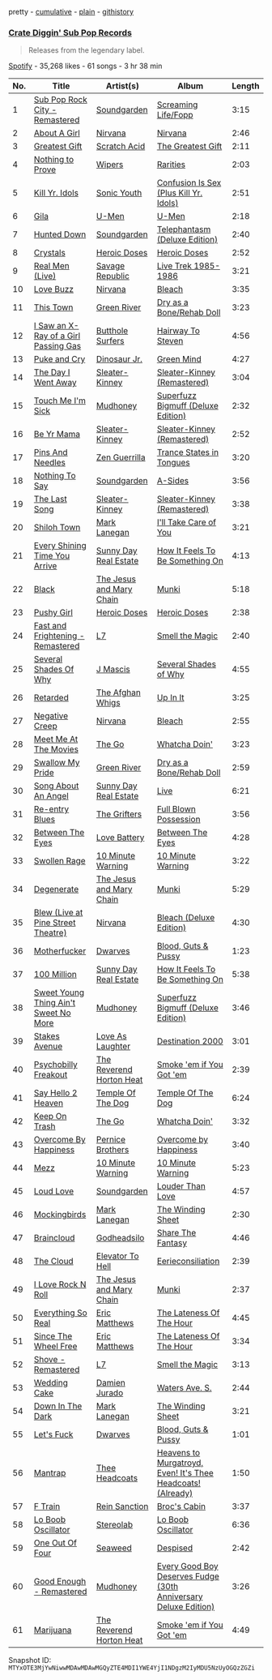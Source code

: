 pretty - [cumulative](/playlists/cumulative/37i9dQZF1DX1GRgeFnUb3o.md) - [plain](/playlists/plain/37i9dQZF1DX1GRgeFnUb3o) - [githistory](https://github.githistory.xyz/mackorone/spotify-playlist-archive/blob/main/playlists/plain/37i9dQZF1DX1GRgeFnUb3o)

### [Crate Diggin' Sub Pop Records](https://open.spotify.com/playlist/37i9dQZF1DX1GRgeFnUb3o)

> Releases from the legendary label.

[Spotify](https://open.spotify.com/user/spotify) - 35,268 likes - 61 songs - 3 hr 38 min

| No. | Title | Artist(s) | Album | Length |
|---|---|---|---|---|
| 1 | [Sub Pop Rock City \- Remastered](https://open.spotify.com/track/555HrUYusY22ERx2xVpzCz) | [Soundgarden](https://open.spotify.com/artist/5xUf6j4upBrXZPg6AI4MRK) | [Screaming Life/Fopp](https://open.spotify.com/album/5wStnX0uKJRKlWX4rifrSb) | 3:15 |
| 2 | [About A Girl](https://open.spotify.com/track/55yvzYuvJYG2RUEnMK78tr) | [Nirvana](https://open.spotify.com/artist/6olE6TJLqED3rqDCT0FyPh) | [Nirvana](https://open.spotify.com/album/5zBPRXCAc801vyHWoRurNZ) | 2:46 |
| 3 | [Greatest Gift](https://open.spotify.com/track/2DcJKKN4xlBrVm0HJo5wBV) | [Scratch Acid](https://open.spotify.com/artist/219VCiRViG60EbPiocSWJp) | [The Greatest Gift](https://open.spotify.com/album/35NI0HtkhQ2PAvCYZET9gb) | 2:11 |
| 4 | [Nothing to Prove](https://open.spotify.com/track/350KDuUQBQWOntj6ULgpiB) | [Wipers](https://open.spotify.com/artist/0sTTw3dw3EA0c7NaZnrJd2) | [Rarities](https://open.spotify.com/album/2QQmpJEVqlSshdxY0aU1gG) | 2:03 |
| 5 | [Kill Yr\. Idols](https://open.spotify.com/track/7h11bXXfAeNvvNDIGno9XW) | [Sonic Youth](https://open.spotify.com/artist/5UqTO8smerMvxHYA5xsXb6) | [Confusion Is Sex \(Plus Kill Yr\. Idols\)](https://open.spotify.com/album/0WCESPeSMPElpEddTE4KeG) | 2:51 |
| 6 | [Gila](https://open.spotify.com/track/08CYTJc8cnoKdHm6VIypnx) | [U\-Men](https://open.spotify.com/artist/22WypD8tTI2wltNMQJZhj6) | [U\-Men](https://open.spotify.com/album/6myhq8w2t4kskkRDxPLHNR) | 2:18 |
| 7 | [Hunted Down](https://open.spotify.com/track/49svNTJ8LUOZwGrbbvXYMI) | [Soundgarden](https://open.spotify.com/artist/5xUf6j4upBrXZPg6AI4MRK) | [Telephantasm \(Deluxe Edition\)](https://open.spotify.com/album/7H1360Hm13rF0nEzs1FS8v) | 2:40 |
| 8 | [Crystals](https://open.spotify.com/track/5f4rnmr9CE7WAHJ3kwvwvj) | [Heroic Doses](https://open.spotify.com/artist/55cwzGJ7U8LrsMptP70w2I) | [Heroic Doses](https://open.spotify.com/album/65UjYVeMrh0D73suWDZmre) | 2:52 |
| 9 | [Real Men \(Live\)](https://open.spotify.com/track/5SNZLoIt9mPRm3upkWYTHR) | [Savage Republic](https://open.spotify.com/artist/6axnf0hQccT5LWiCewXaPQ) | [Live Trek 1985\-1986](https://open.spotify.com/album/2hVs6bCKNP2xDS450JEFnU) | 3:21 |
| 10 | [Love Buzz](https://open.spotify.com/track/5muVpPu8Fj9fXfDbbqDdrZ) | [Nirvana](https://open.spotify.com/artist/6olE6TJLqED3rqDCT0FyPh) | [Bleach](https://open.spotify.com/album/1KVGLuPtrMrLlyy4Je6df7) | 3:35 |
| 11 | [This Town](https://open.spotify.com/track/6bmlymaMLlpfcyWNjn4vRE) | [Green River](https://open.spotify.com/artist/1XIIxzmo6BNRR4QkImSdsX) | [Dry as a Bone/Rehab Doll](https://open.spotify.com/album/1yfs3jV84tLJf7i3dSHEDU) | 3:23 |
| 12 | [I Saw an X\-Ray of a Girl Passing Gas](https://open.spotify.com/track/2YJWPV8spfJFo9fybOf2CH) | [Butthole Surfers](https://open.spotify.com/artist/62BcWP4fzR8axESibNQEhs) | [Hairway To Steven](https://open.spotify.com/album/3Izyai1krlLpf4BjUvxMx4) | 4:56 |
| 13 | [Puke and Cry](https://open.spotify.com/track/2TgkOXNjNOIShvUY3XpNuO) | [Dinosaur Jr.](https://open.spotify.com/artist/267VY6GX5LyU5c9M85ECZQ) | [Green Mind](https://open.spotify.com/album/6O2rF8WIEEUPxxOYqWOacF) | 4:27 |
| 14 | [The Day I Went Away](https://open.spotify.com/track/2OCEjdPPYORoncuWfGzOUf) | [Sleater\-Kinney](https://open.spotify.com/artist/4wLIbcoqmqI4WZHDiBxeCB) | [Sleater\-Kinney \(Remastered\)](https://open.spotify.com/album/4BT2qMQcDmjNIIyLHik2lM) | 3:04 |
| 15 | [Touch Me I'm Sick](https://open.spotify.com/track/2x5FYXo5rL4Phmn3UPdkK3) | [Mudhoney](https://open.spotify.com/artist/7LuYiSXiWs86rwWJjEEgB9) | [Superfuzz Bigmuff \(Deluxe Edition\)](https://open.spotify.com/album/318b6Is2MnqkuL079NnPko) | 2:32 |
| 16 | [Be Yr Mama](https://open.spotify.com/track/1KwBL4bOPurrC2ZqUEo4QY) | [Sleater\-Kinney](https://open.spotify.com/artist/4wLIbcoqmqI4WZHDiBxeCB) | [Sleater\-Kinney \(Remastered\)](https://open.spotify.com/album/4BT2qMQcDmjNIIyLHik2lM) | 2:52 |
| 17 | [Pins And Needles](https://open.spotify.com/track/5ywYQGUrKmP3EqI8dsez6j) | [Zen Guerrilla](https://open.spotify.com/artist/1DXSOh1Ej7spg9XCFUt3nU) | [Trance States in Tongues](https://open.spotify.com/album/3XRs4R7TrBDAAfWk4cGIZa) | 3:20 |
| 18 | [Nothing To Say](https://open.spotify.com/track/2cBRjgIudea4YWPbSlmOzt) | [Soundgarden](https://open.spotify.com/artist/5xUf6j4upBrXZPg6AI4MRK) | [A\-Sides](https://open.spotify.com/album/0WPxPzpdh9Df1YIoqcyunS) | 3:56 |
| 19 | [The Last Song](https://open.spotify.com/track/2y8H6JFMSZ1QXhoaiBajjK) | [Sleater\-Kinney](https://open.spotify.com/artist/4wLIbcoqmqI4WZHDiBxeCB) | [Sleater\-Kinney \(Remastered\)](https://open.spotify.com/album/4BT2qMQcDmjNIIyLHik2lM) | 3:38 |
| 20 | [Shiloh Town](https://open.spotify.com/track/3toUKg94zULWCg8byL9nlq) | [Mark Lanegan](https://open.spotify.com/artist/1fpXM23IoNckJ7NDAm8YJQ) | [I'll Take Care of You](https://open.spotify.com/album/0NlNOxlL0jM5kKo0AJ7duq) | 3:21 |
| 21 | [Every Shining Time You Arrive](https://open.spotify.com/track/7trTRyNQJwpEUzAEdjLFPF) | [Sunny Day Real Estate](https://open.spotify.com/artist/2lZkXWxkZsZzBocxMjN1or) | [How It Feels To Be Something On](https://open.spotify.com/album/7lUd8epbP1tQlpxwZfCSZv) | 4:13 |
| 22 | [Black](https://open.spotify.com/track/7bbfv5ZQv2yjtbAxXIztgx) | [The Jesus and Mary Chain](https://open.spotify.com/artist/4rjlerN21ygkIhmUv55irs) | [Munki](https://open.spotify.com/album/6BMc7cqJLOb9Z6RF5IXiPR) | 5:18 |
| 23 | [Pushy Girl](https://open.spotify.com/track/2L1cthpwQ8GcDdxkMZmsLv) | [Heroic Doses](https://open.spotify.com/artist/55cwzGJ7U8LrsMptP70w2I) | [Heroic Doses](https://open.spotify.com/album/65UjYVeMrh0D73suWDZmre) | 2:38 |
| 24 | [Fast and Frightening \- Remastered](https://open.spotify.com/track/2oDBfOYXLeIIOpSBSIfnba) | [L7](https://open.spotify.com/artist/2zMQOJ4Cyl4BYbw6WqaO3h) | [Smell the Magic](https://open.spotify.com/album/0VgXvWzdF93KHuNdzzSgaB) | 2:40 |
| 25 | [Several Shades Of Why](https://open.spotify.com/track/58VSVDRINMynUpAJnXirjx) | [J Mascis](https://open.spotify.com/artist/1PokjXeIq2zVosXbTEaNlx) | [Several Shades of Why](https://open.spotify.com/album/5RJfLmCq9r4HKa0jKlTfra) | 4:55 |
| 26 | [Retarded](https://open.spotify.com/track/27zeRVZoiKrZlxsn2qIqH1) | [The Afghan Whigs](https://open.spotify.com/artist/7IDrRpDz0cOuUVC32c8PKD) | [Up In It](https://open.spotify.com/album/3grbrxtqclZmmdmSsvYBTq) | 3:25 |
| 27 | [Negative Creep](https://open.spotify.com/track/5IeTFRymTDiza7DciBD1Gk) | [Nirvana](https://open.spotify.com/artist/6olE6TJLqED3rqDCT0FyPh) | [Bleach](https://open.spotify.com/album/1KVGLuPtrMrLlyy4Je6df7) | 2:55 |
| 28 | [Meet Me At The Movies](https://open.spotify.com/track/5yQnwk9aak8xmbOceWyskW) | [The Go](https://open.spotify.com/artist/2m0xdXsYglZKSzqVkZtFi8) | [Whatcha Doin'](https://open.spotify.com/album/76ioQYsj2LjKW7hewrz9uX) | 3:23 |
| 29 | [Swallow My Pride](https://open.spotify.com/track/1LvJ1PFobtIm5DwzRrK0jG) | [Green River](https://open.spotify.com/artist/1XIIxzmo6BNRR4QkImSdsX) | [Dry as a Bone/Rehab Doll](https://open.spotify.com/album/1yfs3jV84tLJf7i3dSHEDU) | 2:59 |
| 30 | [Song About An Angel](https://open.spotify.com/track/5Rolzp0f5a2CLTGLaQlfMd) | [Sunny Day Real Estate](https://open.spotify.com/artist/2lZkXWxkZsZzBocxMjN1or) | [Live](https://open.spotify.com/album/0r4Z1qXmipZCq3VMVnJnAd) | 6:21 |
| 31 | [Re\-entry Blues](https://open.spotify.com/track/6ChQLyS5yRQHDLQTGkTNvI) | [The Grifters](https://open.spotify.com/artist/0vHzA6JKfNQgl2M9AWD0G0) | [Full Blown Possession](https://open.spotify.com/album/0LC6v2DSYp4Nz6W12snRhF) | 3:56 |
| 32 | [Between The Eyes](https://open.spotify.com/track/3XTTk5s0RTsiie4fkPTcdU) | [Love Battery](https://open.spotify.com/artist/43wwctvUaVOoEHEijQ8NpF) | [Between The Eyes](https://open.spotify.com/album/6dOcWwGFX4K7tSlfLHxx5z) | 4:28 |
| 33 | [Swollen Rage](https://open.spotify.com/track/0rn4xNnFg73dgPisxzMKzW) | [10 Minute Warning](https://open.spotify.com/artist/3eOWn0gtDZSHnybaXsIKJg) | [10 Minute Warning](https://open.spotify.com/album/6e7QsFtlPxFuUbZTuIyLcP) | 3:22 |
| 34 | [Degenerate](https://open.spotify.com/track/3da5OjI8NKVuFR6tnIgG3r) | [The Jesus and Mary Chain](https://open.spotify.com/artist/4rjlerN21ygkIhmUv55irs) | [Munki](https://open.spotify.com/album/6BMc7cqJLOb9Z6RF5IXiPR) | 5:29 |
| 35 | [Blew \(Live at Pine Street Theatre\)](https://open.spotify.com/track/4FoVw6Nqavw4lfnwCmH4BT) | [Nirvana](https://open.spotify.com/artist/6olE6TJLqED3rqDCT0FyPh) | [Bleach \(Deluxe Edition\)](https://open.spotify.com/album/0CqchZDaOxckvjnKKfJh1w) | 4:30 |
| 36 | [Motherfucker](https://open.spotify.com/track/00F9LiolJIUlkDNknhaVJM) | [Dwarves](https://open.spotify.com/artist/4D9H6CaKzDTaN1EbAHypYg) | [Blood, Guts & Pussy](https://open.spotify.com/album/5mOU3fEIptDSeCatcK9Enw) | 1:23 |
| 37 | [100 Million](https://open.spotify.com/track/5Su8uzlRIS20exFLAeyuDQ) | [Sunny Day Real Estate](https://open.spotify.com/artist/2lZkXWxkZsZzBocxMjN1or) | [How It Feels To Be Something On](https://open.spotify.com/album/7lUd8epbP1tQlpxwZfCSZv) | 5:38 |
| 38 | [Sweet Young Thing Ain't Sweet No More](https://open.spotify.com/track/0rI6pzqLmQAM3jZzJSzrNE) | [Mudhoney](https://open.spotify.com/artist/7LuYiSXiWs86rwWJjEEgB9) | [Superfuzz Bigmuff \(Deluxe Edition\)](https://open.spotify.com/album/318b6Is2MnqkuL079NnPko) | 3:46 |
| 39 | [Stakes Avenue](https://open.spotify.com/track/5O1haZNPsVnyBG4IE4W7kS) | [Love As Laughter](https://open.spotify.com/artist/6BEYUtnU8Bvtp7afs5Phpm) | [Destination 2000](https://open.spotify.com/album/1mwcxI4OPFB9ol22OFRwyC) | 3:01 |
| 40 | [Psychobilly Freakout](https://open.spotify.com/track/6WZhyyH5Sgq2Coniznbk2B) | [The Reverend Horton Heat](https://open.spotify.com/artist/4byZW0sEv5RUoyQBfv7CPw) | [Smoke 'em if You Got 'em](https://open.spotify.com/album/1kg7rs0ZaIECwU2WCLS58w) | 2:39 |
| 41 | [Say Hello 2 Heaven](https://open.spotify.com/track/4L2S9GbwEgwfSbHjTCvNQX) | [Temple Of The Dog](https://open.spotify.com/artist/0iHb0mCbqZTYeb4y9Pirrd) | [Temple Of The Dog](https://open.spotify.com/album/63HdXCn0Xz1pRZc2GzMw7k) | 6:24 |
| 42 | [Keep On Trash](https://open.spotify.com/track/1a615F4l3HgxpLBxeNCoS9) | [The Go](https://open.spotify.com/artist/2m0xdXsYglZKSzqVkZtFi8) | [Whatcha Doin'](https://open.spotify.com/album/76ioQYsj2LjKW7hewrz9uX) | 3:32 |
| 43 | [Overcome By Happiness](https://open.spotify.com/track/1MHcxJZZD2fLfjccwJiO79) | [Pernice Brothers](https://open.spotify.com/artist/1CgvL3gASrnuI8SKXr8K7F) | [Overcome by Happiness](https://open.spotify.com/album/0JVnEUvaJbqAKTQzKNKU3A) | 3:40 |
| 44 | [Mezz](https://open.spotify.com/track/2QbTq4NLi2pqc2UQ5kBcNe) | [10 Minute Warning](https://open.spotify.com/artist/3eOWn0gtDZSHnybaXsIKJg) | [10 Minute Warning](https://open.spotify.com/album/6e7QsFtlPxFuUbZTuIyLcP) | 5:23 |
| 45 | [Loud Love](https://open.spotify.com/track/1UIZd9Xwvuv7aoYHTC4irP) | [Soundgarden](https://open.spotify.com/artist/5xUf6j4upBrXZPg6AI4MRK) | [Louder Than Love](https://open.spotify.com/album/4Q1HXCFg84PfQRZlPCA4SH) | 4:57 |
| 46 | [Mockingbirds](https://open.spotify.com/track/18crx51y0QREC1W6VpHwvd) | [Mark Lanegan](https://open.spotify.com/artist/1fpXM23IoNckJ7NDAm8YJQ) | [The Winding Sheet](https://open.spotify.com/album/7nB7r0yBmVMDJfnADLdMie) | 2:30 |
| 47 | [Braincloud](https://open.spotify.com/track/2NrbbkVPinL3ZzmAwQuL5r) | [Godheadsilo](https://open.spotify.com/artist/19U1TljX5HGtzVlI1JljwV) | [Share The Fantasy](https://open.spotify.com/album/21FS2YVDJgr2fCiFPMkNBT) | 4:46 |
| 48 | [The Cloud](https://open.spotify.com/track/1sQZm8B09cUVSYJ70lvZsu) | [Elevator To Hell](https://open.spotify.com/artist/6rUm2kYq611iNuagjnhMxs) | [Eerieconsiliation](https://open.spotify.com/album/2PptuVVmNadwMhFNYJasgK) | 2:39 |
| 49 | [I Love Rock N Roll](https://open.spotify.com/track/74AdkaCp9HYmS8eA9S5PK8) | [The Jesus and Mary Chain](https://open.spotify.com/artist/4rjlerN21ygkIhmUv55irs) | [Munki](https://open.spotify.com/album/6BMc7cqJLOb9Z6RF5IXiPR) | 2:37 |
| 50 | [Everything So Real](https://open.spotify.com/track/537qBTyj6TGqmbICm2Wctr) | [Eric Matthews](https://open.spotify.com/artist/0nB3pjuIbbeEA3Gzg0F8Hw) | [The Lateness Of The Hour](https://open.spotify.com/album/690oSyuVMhBq5uFf0L3o4d) | 4:45 |
| 51 | [Since The Wheel Free](https://open.spotify.com/track/2R0GQN0AateKBCXZjDshIv) | [Eric Matthews](https://open.spotify.com/artist/0nB3pjuIbbeEA3Gzg0F8Hw) | [The Lateness Of The Hour](https://open.spotify.com/album/690oSyuVMhBq5uFf0L3o4d) | 3:34 |
| 52 | [Shove \- Remastered](https://open.spotify.com/track/3qtJyjX8gnhKlqbNKdY9jb) | [L7](https://open.spotify.com/artist/2zMQOJ4Cyl4BYbw6WqaO3h) | [Smell the Magic](https://open.spotify.com/album/0VgXvWzdF93KHuNdzzSgaB) | 3:13 |
| 53 | [Wedding Cake](https://open.spotify.com/track/2akAmJImRETkWoCQJ8VPlK) | [Damien Jurado](https://open.spotify.com/artist/79JJCxCCfJ8HufX6w8q2k4) | [Waters Ave\. S.](https://open.spotify.com/album/7gSKXVCnmE0tPhnPxkJTem) | 2:44 |
| 54 | [Down In The Dark](https://open.spotify.com/track/13ajeB8UIdEOkKPkLgSJeA) | [Mark Lanegan](https://open.spotify.com/artist/1fpXM23IoNckJ7NDAm8YJQ) | [The Winding Sheet](https://open.spotify.com/album/7nB7r0yBmVMDJfnADLdMie) | 3:21 |
| 55 | [Let's Fuck](https://open.spotify.com/track/2dWg9qLNiuSBs4hft8ZIVI) | [Dwarves](https://open.spotify.com/artist/4D9H6CaKzDTaN1EbAHypYg) | [Blood, Guts & Pussy](https://open.spotify.com/album/5mOU3fEIptDSeCatcK9Enw) | 1:01 |
| 56 | [Mantrap](https://open.spotify.com/track/6slOJmjugBOsa6ljMnNm74) | [Thee Headcoats](https://open.spotify.com/artist/69C0pRNo5qCmYlKS9Lctfe) | [Heavens to Murgatroyd, Even! It's Thee Headcoats! \(Already\)](https://open.spotify.com/album/1Pf4eOiycm196Hdrfw68Vo) | 1:50 |
| 57 | [F Train](https://open.spotify.com/track/73aWErwgaaRG3kLQtFCxXR) | [Rein Sanction](https://open.spotify.com/artist/3wFHDXSHYQyd5KajSQoYFl) | [Broc's Cabin](https://open.spotify.com/album/6msd58VCmWoV1ETO9ZMaS1) | 3:37 |
| 58 | [Lo Boob Oscillator](https://open.spotify.com/track/5DILJYk31ZXENMY26k3br1) | [Stereolab](https://open.spotify.com/artist/3Rj0tDHoX7C5NFq5DKIpHt) | [Lo Boob Oscillator](https://open.spotify.com/album/5plHekIiphgTChKLttY5P4) | 6:36 |
| 59 | [One Out Of Four](https://open.spotify.com/track/3HN4YbxCAJKvxxNUjQoJF5) | [Seaweed](https://open.spotify.com/artist/4jzHHEC3qk1j4hnIWPUnsu) | [Despised](https://open.spotify.com/album/39ylZDF4NVFkdHem63NaMG) | 2:42 |
| 60 | [Good Enough \- Remastered](https://open.spotify.com/track/2wcpa5PSqWRRx2dQhxDjE4) | [Mudhoney](https://open.spotify.com/artist/7LuYiSXiWs86rwWJjEEgB9) | [Every Good Boy Deserves Fudge \(30th Anniversary Deluxe Edition\)](https://open.spotify.com/album/12SPtVu2JnT2I6D3RNKMX4) | 3:26 |
| 61 | [Marijuana](https://open.spotify.com/track/2eTUrr93UBSj7qcZcUOKuw) | [The Reverend Horton Heat](https://open.spotify.com/artist/4byZW0sEv5RUoyQBfv7CPw) | [Smoke 'em if You Got 'em](https://open.spotify.com/album/1kg7rs0ZaIECwU2WCLS58w) | 4:49 |

Snapshot ID: `MTYxOTE3MjYwNiwwMDAwMDAwMGQyZTE4MDI1YWE4YjI1NDgzM2IyMDU5NzUyOGQzZGZi`
